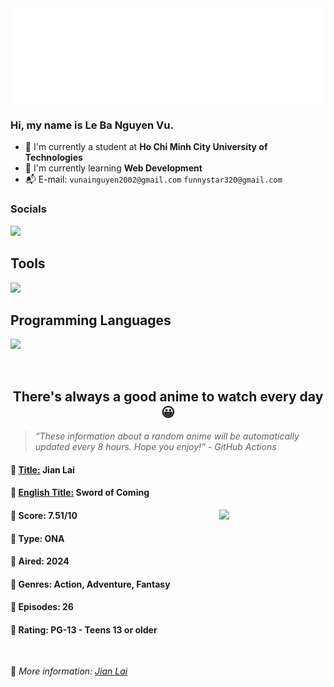 
<img src="svg/nai.svg" />

<br />

<h3>Hi, my name is <strong>Le Ba Nguyen Vu</strong>.</h3>

- 🏫 I'm currently a student at **Ho Chi Minh City University of Technologies**
- 👀 I'm currently learning **Web Development**
- 📬 E-mail: `vunainguyen2002@gmail.com` `funnystar320@gmail.com`


<h3>Socials</h3>
<a target="_blank" href="https://instagram.com/vu.le1352"><img src="https://img.shields.io/badge/Instagram-%23E4405F.svg?style=for-the-badge&logo=Instagram&logoColor=white" /></a>

<p>
  <h2>Tools</h2>
  <a href="https://skillicons.dev">
    <img src="https://skillicons.dev/icons?i=git,dotnet,mongodb,express,react,nodejs,bootstrap,tailwind,laravel,docker&theme=dark" />
  </a>

  <br />

  <h2>Programming Languages</h2>

  <a href="https://skillicons.dev">
    <img src="https://skillicons.dev/icons?i=javascript,typescript,html,css,cs,php&theme=dark" />
  </a>
</p>

<br />

<h2 align="center">There's always a good anime to watch every day 😀</h2>

<blockquote>
<i>
<q>These information about a random anime will be automatically updated every 8 hours. Hope you enjoy!</q> - GitHub Actions
</i>
</blockquote>

<h4>
  <strong>🥭 <u>Title:</u></strong> Jian Lai
</h4>

<h4>🌿 <u>English Title:</u> Sword of Coming</h4>

<img align="right" width="170" src=https://cdn.myanimelist.net/images/anime/1740/144466.jpg />

<h4>🌱 Score: 7.51/10</h4>

<h4>🌲 Type: ONA</h4>

<h4>🌴 Aired: 2024</h4>

<h4>🌵 Genres: Action, Adventure, Fantasy</h4>

<h4>🥑 Episodes: 26</h4>

<h4>🍏 Rating: PG-13 - Teens 13 or older</h4>

<br />

🍂 *More information: [Jian Lai](https://myanimelist.net/anime/59389/Jian_Lai)*
    